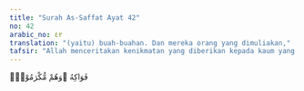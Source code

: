 ```yaml
---
title: "Surah As-Saffat Ayat 42"
no: 42
arabic_no: ٤٢
translation: "(yaitu) buah-buahan. Dan mereka orang yang dimuliakan,"
tafsir: "Allah menceritakan kenikmatan yang diberikan kepada kaum yang taat kepada Allah dan rasul-Nya. Mereka dengan penuh keikhlasan melakukan amal kebajikan, menjauhi segala bentuk kemaksiatan dan kemungkaran, bersih dari dosa selalu memanjatkan doa dan harapan kepada Tuhan mereka. Itulah hamba-hamba Allah yang ikhlas, yang akan mendapatkan surga, sebagaimana firman Allah:\n\nSungguh, Kami telah menciptakan manusia dalam bentuk yang sebaik-baiknya, kemudian Kami kembalikan dia ke tempat yang serendah-rendahnya, kecuali orang-orang yang beriman dan mengerjakan kebajikan; maka mereka akan mendapat pahala yang tidak ada putus-putusnya. (at-Tin/95: 4-6)\n\nDan firman Allah:\n\nDemi masa, sungguh, manusia berada dalam kerugian, kecuali orang-orang yang beriman dan mengerjakan kebajikan serta saling menasihati untuk kebenaran dan saling menasihati untuk kesabaran. (al-'A.shr/103: 1-3)\n\nGolongan hamba Allah yang ikhlas itu, tidak akan merasakan azab, tidak akan ditanya pada hari hisab, bahkan mereka mungkin diampuni kesalahannya jika ada kesalahan, dan diberi ganjaran pahala sepuluh kali lipat dari tiap amal saleh yang dikerjakannya atau lebih besar dari itu dengan kehendak Allah.\n\nKepada mereka inilah Allah memberikan rezeki yang telah ditentukan yakni buah-buahan yang beraneka ragam harum baunya dan rasanya amat lezat sehingga membangkitkan selera untuk menikmatinya. Mereka hidup mulia serta mendapat pelayanan dan penghormatan.\n\nDari ayat-ayat di atas, dapat dipahami bahwa makanan di surga itu disediakan untuk kenikmatan dan kesenangan.\n\n(43-44) Pada ayat ini, Allah menjelaskan lebih lanjut hamba-hamba Allah yang beriman dan beramal saleh dan surga yang penuh nikmat yang mempunyai tempat-tempat yang tinggi yang di bawahnya terdapat sungai-sungai yang mengalir, sebagaimana dijelaskan Allah dalam firman-Nya:\n\nDan orang-orang yang beriman dan mengerjakan kebajikan, sungguh, mereka akan Kami tempatkan pada tempat-tempat yang tinggi (di dalam surga), yang mengalir di bawahnya sungai-sungai, mereka kekal di dalamnya. Itulah sebaik-baik balasan bagi orang yang berbuat kebajikan. (al-'Ankabut/29: 58)\n\nAhli surga itu duduk di atas kursi yang megah berhadap-hadapan satu sama lain agar saling mengenal dan mereka berbincang-bincang tentang hal-hal yang menyenangkan, yang memberikan mereka kepuasan rohani dan jasmani sebagaimana diterangkan Allah dengan firman-Nya:\n\nDan sebagian mereka berhadap-hadapan satu sama lain saling bertegur sapa. (ath-thur/52: 25)"
---
```

فَوَاكِهُ ۚوَهُمْ مُّكْرَمُوْنَۙ